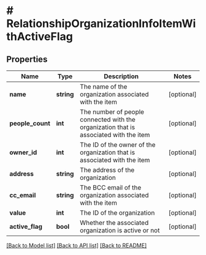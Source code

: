 # # RelationshipOrganizationInfoItemWithActiveFlag

## Properties

Name | Type | Description | Notes
------------ | ------------- | ------------- | -------------
**name** | **string** | The name of the organization associated with the item | [optional]
**people_count** | **int** | The number of people connected with the organization that is associated with the item | [optional]
**owner_id** | **int** | The ID of the owner of the organization that is associated with the item | [optional]
**address** | **string** | The address of the organization | [optional]
**cc_email** | **string** | The BCC email of the organization associated with the item | [optional]
**value** | **int** | The ID of the organization | [optional]
**active_flag** | **bool** | Whether the associated organization is active or not | [optional]

[[Back to Model list]](../../README.md#models) [[Back to API list]](../../README.md#endpoints) [[Back to README]](../../README.md)

